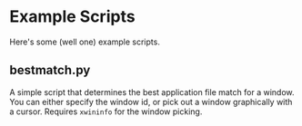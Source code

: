 Example Scripts
===============


Here's some (well one) example scripts.


bestmatch.py
------------

A simple script that determines the best application file match for a window. You can either specify the window id, or pick out a window graphically with a cursor. Requires `xwininfo` for the window picking.